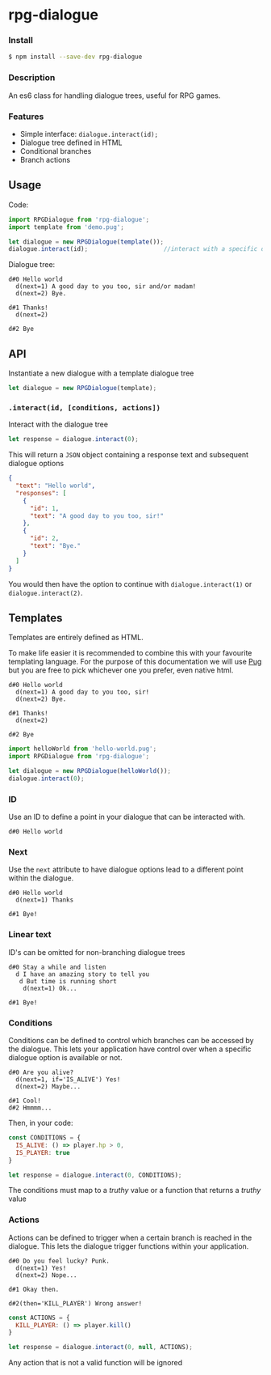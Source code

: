 # rpg-dialogue

### Install

```sh
$ npm install --save-dev rpg-dialogue
```

### Description
An es6 class for handling dialogue trees, useful for RPG games.

### Features
* Simple interface: `dialogue.interact(id);`
* Dialogue tree defined in HTML
* Conditional branches
* Branch actions

## Usage
Code:

```js
import RPGDialogue from 'rpg-dialogue';
import template from 'demo.pug';

let dialogue = new RPGDialogue(template());
dialogue.interact(id);                     //interact with a specific dialogue branch
```
Dialogue tree:

```pug
d#0 Hello world
  d(next=1) A good day to you too, sir and/or madam!
  d(next=2) Bye.

d#1 Thanks!
  d(next=2)

d#2 Bye
```


## API

Instantiate a new dialogue with a template dialogue tree

```js
let dialogue = new RPGDialogue(template);
```

### `.interact(id, [conditions, actions])`

Interact with the dialogue tree

```js
let response = dialogue.interact(0);

```

This will return a `JSON` object containing a response text and subsequent dialogue options

```json
{
  "text": "Hello world",
  "responses": [
    {
      "id": 1,
      "text": "A good day to you too, sir!"
    },
    {
      "id": 2,
      "text": "Bye."
    }
  ]
}
```

You would then have the option to continue with `dialogue.interact(1)` or `dialogue.interact(2)`.

## Templates
Templates are entirely defined as HTML.

To make life easier it is recommended to combine this with your favourite templating language. For the purpose of this documentation we will use [Pug](https://pugjs.org/) but you are free to pick whichever one you prefer, even native html.

```pug
d#0 Hello world
  d(next=1) A good day to you too, sir!
  d(next=2) Bye.

d#1 Thanks!
  d(next=2)

d#2 Bye
```

```js
import helloWorld from 'hello-world.pug';
import RPGDialogue from 'rpg-dialogue';

let dialogue = new RPGDialogue(helloWorld());
dialogue.interact(0);
```

### ID

Use an ID to define a point in your dialogue that can be interacted with.

```pug
d#0 Hello world
```

### Next

Use the `next` attribute to have dialogue options lead to a different point within the dialogue.

```pug
d#0 Hello world
  d(next=1) Thanks

d#1 Bye!
```

### Linear text

ID's can be omitted for non-branching dialogue trees

```pug
d#0 Stay a while and listen
  d I have an amazing story to tell you
   d But time is running short
    d(next=1) Ok...

d#1 Bye!
```

### Conditions

Conditions can be defined to control which branches can be accessed by the dialogue. This lets your application have control over when a specific dialogue option is available or not.

```pug
d#0 Are you alive?
  d(next=1, if='IS_ALIVE') Yes!
  d(next=2) Maybe...

d#1 Cool!
d#2 Hmmmm...
```
Then, in your code:

```js
const CONDITIONS = {
  IS_ALIVE: () => player.hp > 0,
  IS_PLAYER: true
}

let response = dialogue.interact(0, CONDITIONS);
```

The conditions must map to a _truthy_ value or a function that returns a _truthy_ value


### Actions

Actions can be defined to trigger when a certain branch is reached in the dialogue. This lets the dialogue trigger functions within your application.

```pug
d#0 Do you feel lucky? Punk.
  d(next=1) Yes!
  d(next=2) Nope...

d#1 Okay then.

d#2(then='KILL_PLAYER') Wrong answer!
```


```js
const ACTIONS = {
  KILL_PLAYER: () => player.kill()
}

let response = dialogue.interact(0, null, ACTIONS);
```

Any action that is not a valid function will be ignored